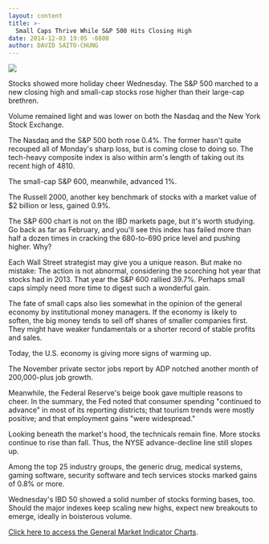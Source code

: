 ```yaml
---
layout: content
title: >-
  Small Caps Thrive While S&P 500 Hits Closing High
date: 2014-12-03 19:05 -0800
author: DAVID SAITO-CHUNG
---
```






![](https://www.investors.com/wp-content/uploads/ibd-migrated-images/MPv_141204_635532150653195286.png)









Stocks showed more holiday cheer Wednesday. The S&P 500 marched to a new closing high and small-cap stocks rose higher than their large-cap brethren.

  

Volume remained light and was lower on both the Nasdaq and the New York Stock Exchange.

  

The Nasdaq and the S&P 500 both rose 0.4%. The former hasn't quite recouped all of Monday's sharp loss, but is coming close to doing so. The tech-heavy composite index is also within arm's length of taking out its recent high of 4810.

  

The small-cap S&P 600, meanwhile, advanced 1%.

  

The Russell 2000, another key benchmark of stocks with a market value of $2 billion or less, gained 0.9%.

  

The S&P 600 chart is not on the IBD markets page, but it's worth studying. Go back as far as February, and you'll see this index has failed more than half a dozen times in cracking the 680-to-690 price level and pushing higher. Why?

  

Each Wall Street strategist may give you a unique reason. But make no mistake: The action is not abnormal, considering the scorching hot year that stocks had in 2013. That year the S&P 600 rallied 39.7%. Perhaps small caps simply need more time to digest such a wonderful gain.

  

The fate of small caps also lies somewhat in the opinion of the general economy by institutional money managers. If the economy is likely to soften, the big money tends to sell off shares of smaller companies first. They might have weaker fundamentals or a shorter record of stable profits and sales.

  

Today, the U.S. economy is giving more signs of warming up.

  

The November private sector jobs report by ADP notched another month of 200,000-plus job growth.

  

Meanwhile, the Federal Reserve's beige book gave multiple reasons to cheer. In the summary, the Fed noted that consumer spending "continued to advance" in most of its reporting districts; that tourism trends were mostly positive; and that employment gains "were widespread."

  

Looking beneath the market's hood, the technicals remain fine. More stocks continue to rise than fall. Thus, the NYSE advance-decline line still slopes up.

  

Among the top 25 industry groups, the generic drug, medical systems, gaming software, security software and tech services stocks marked gains of 0.8% or more.

  

Wednesday's IBD 50 showed a solid number of stocks forming bases, too. Should the major indexes keep scaling new highs, expect new breakouts to emerge, ideally in boisterous volume.

  

[Click here to access the General Market Indicator Charts](https://www.investors.com/pdf/GMI_120414.pdf).




